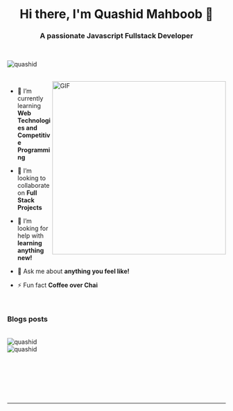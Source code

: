 <h1 align="center">Hi there, I'm Quashid Mahboob 👋</h1>
<h3 align="center">A passionate Javascript Fullstack Developer</h3>

<br>

<p align="left"> <img src="https://komarev.com/ghpvc/?username=quashid" alt="quashid" /> </p>


<br />
<img align="right" alt="GIF" src="https://media1.giphy.com/media/p4NLw3I4U0idi/200.webp?cid=ecf05e47ut5pr45pj9m7x00dco0dgwmqq1so04zmjkqx6daz&rid=200.webp" width="400px" />

- 🌱 I’m currently learning **Web Technologies and <br> Competitive Programming**

- 👯 I’m looking to collaborate on **Full Stack Projects**

- 🤔 I’m looking for help with **learning anything new!**

- 💬 Ask me about **anything you feel like!**

- ⚡ Fun fact **Coffee over Chai**

<br>

### Blogs posts
<!-- BLOG-POST-LIST:START -->
<!-- BLOG-POST-LIST:END -->
<br>

<img src="https://github-readme-stats.vercel.app/api/top-langs/?username=quashid&layout=compact&hide=html&hide_border=true,issues&theme=gruvbox" alt="quashid" />
<br />
<img align="left" src="https://github-readme-stats.vercel.app/api?username=quashid&show_icons=true&hide_border=true&count_private=true&hide=prs,issues&theme=gruvbox" alt="quashid" />
<br />
<br />
<br />
<br />
<br />
<br />
<br />

<hr>
